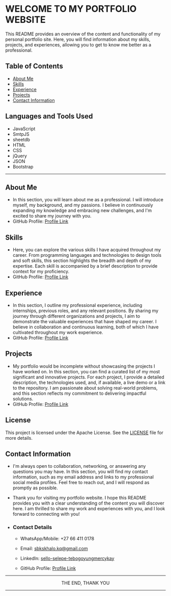 # WELCOME TO MY PORTFOLIO WEBSITE

This README provides an overview of the content and functionality of my personal portfolio site. Here, you will find information about my skills, projects, and experiences, allowing you to get to know me better as a professional.

## Table of Contents

- [About Me](#about-me)
- [Skills](#skills)
- [Experience](#experience)
- [Projects](#projects)
- [Contact Information](#contact-information)

## Languages and Tools Used

- JavaScript
- SmtpJS
- sheetdb
- HTML
- CSS
- jQuery
- JSON
- Bootstrap

---

## About Me

- In this section, you will learn about me as a professional. I will introduce myself, my background, and my passions. I believe in continuously expanding my knowledge and embracing new challenges, and I'm excited to share my journey with you.
- GitHub Profile: [Profile Link](https://github.com/TebogoYungMercykay)

## Skills

- Here, you can explore the various skills I have acquired throughout my career. From programming languages and technologies to design tools and soft skills, this section highlights the breadth and depth of my expertise. Each skill is accompanied by a brief description to provide context for my proficiency.
- GitHub Profile: [Profile Link](https://github.com/TebogoYungMercykay)

## Experience

- In this section, I outline my professional experience, including internships, previous roles, and any relevant positions. By sharing my journey through different organizations and projects, I aim to demonstrate the valuable experiences that have shaped my career. I believe in collaboration and continuous learning, both of which I have cultivated throughout my work experience.
- GitHub Profile: [Profile Link](https://github.com/TebogoYungMercykay)

## Projects

- My portfolio would be incomplete without showcasing the projects I have worked on. In this section, you can find a curated list of my most significant and innovative projects. For each project, I provide a detailed description, the technologies used, and, if available, a live demo or a link to the repository. I am passionate about solving real-world problems, and this section reflects my commitment to delivering impactful solutions.
- GitHub Profile: [Profile Link](https://github.com/TebogoYungMercykay?tab=repositories)

## License

This project is licensed under the Apache License. See the [LICENSE](LICENCE.md) file for more details.

## Contact Information

- I'm always open to collaboration, networking, or answering any questions you may have. In this section, you will find my contact information, such as my email address and links to my professional social media profiles. Feel free to reach out, and I will respond as promptly as possible.
- Thank you for visiting my portfolio website. I hope this README provides you with a clear understanding of the content you will discover here. I am thrilled to share my work and experiences with you, and I look forward to connecting with you!

- ### Contact Details

  - WhatsApp/Mobile: +27 66 411 0178
  - Email: [sbkskhalo.kq@gmail.com](mailto:sbkskhalo.kq@gmail.com)
  - LinkedIn: [sello-selepe-tebogoyungmercykay](https://www.linkedin.com/in/sello-selepe-tebogoyungmercykay)

  - GitHub Profile: [Profile Link](https://github.com/TebogoYungMercykay)

---

<p align="center">
    THE END, THANK YOU
</p>

---

